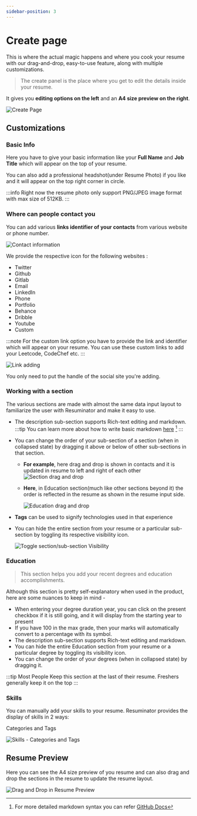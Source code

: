 ```yaml
---
sidebar-position: 3
---
```


# Create page

This is where the actual magic happens and where you cook your resume with our
drag-and-drop, easy-to-use feature, along with multiple customizations.

> The create panel is the place where you get to edit the details inside your resume.

It gives you **editing options on the left** and an **A4 size preview on the right**.

![Create Page](/doc_img/create-page.png)

## Customizations

### Basic Info

Here you have to give your basic information like your **Full Name** and **Job Title** which will
appear on the top of your resume.

You can also add a professional headshot(under Resume Photo) if you like and it will appear
on the top right corner in circle.

:::info
Right now the resume photo only support PNG/JPEG image format with max size of 512KB.
:::

### Where can people contact you

You can add various **links identifier of your contacts** from various website or phone number.

![Contact information](/doc_img/contact-illus.png)

We provide the respective icon for the following websites :

- Twitter
- Github
- Gitlab
- Email
- LinkedIn
- Phone
- Portfolio
- Behance
- Dribble
- Youtube
- Custom

:::note
For the custom link option you have to provide the link and identifier which will appear on your resume.
You can use these custom links to add your Leetcode, CodeChef etc.
:::

![Link adding](/gifs/add_link.gif)

You only need to put the handle of the social site you're adding.

### Working with a section

The various sections are made with almost the same data input layout to familiarize
the user with Resuminator and make it easy to use.

- The description sub-section supports Rich-text editing and markdown.
  :::tip
  You can learn more about how to write basic markdown [here](https://www.markdownguide.org/cheat-sheet/) [^1]
  :::

- You can change the order of your sub-section of a section (when in collapsed state)
  by dragging it above or below of other sub-sections in that section.

  - **For example**, here drag and drop is shown in contacts and it is updated in resume to left and right of each other
    ![Section drag and drop](/gifs/section_drag.gif)

  - **Here**, in Education section(much like other sections beyond it) the order is
    reflected in the resume as shown in the resume input side.

    ![Education drag and drop](/gifs/edu_dnd.gif)

- **Tags** can be used to signify technologies used in that experience
- You can hide the entire section from your resume or a particular sub-section
  by toggling its respective visibility icon.

  ![Toggle section/sub-section Visibility](/gifs/visible_toggle.gif)

### Education

> This section helps you add your recent degrees and education accomplishments.

Although this section is pretty self-explanatory when used in the product, here are some nuances to keep in mind -

- When entering your degree duration year, you can click on the present checkbox if it is still
  going, and it will display from the starting year to present
- If you have 100 in the max grade, then your marks will automatically convert to a percentage with its symbol.
- The description sub-section supports Rich-text editing and markdown.
- You can hide the entire Education section from your resume or a particular degree by toggling its visibility icon.
- You can change the order of your degrees (when in collapsed state) by dragging it.

:::tip
Most People Keep this section at the last of their resume.
Freshers generally keep it on the top
:::

### Skills

You can manually add your skills to your resume.
Resuminator provides the display of skills in 2 ways:

Categories and Tags

![Skills - Categories and Tags](/doc_img/skills.png)

## Resume Preview

Here you can see the A4 size preview of you resume and can also drag and drop the
sections in the resume to update the resume layout.

![Drag and Drop in Resume Preview](/gifs/drag_drop.gif)

[^1]: For more detailed markdown syntax you can refer [GitHub Docs](https://docs.github.com/en/get-started/writing-on-github/getting-started-with-writing-and-formatting-on-github/quickstart-for-writing-on-github)
